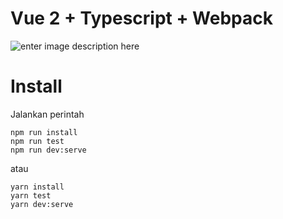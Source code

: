 # Vue 2 + Typescript + Webpack

![enter image description here](https://miro.medium.com/max/8750/1*qb5DHami242fuENDPcuTfQ.png)


# Install

Jalankan perintah

    npm run install
    npm run test
	npm run dev:serve
atau

    yarn install
    yarn test
    yarn dev:serve
